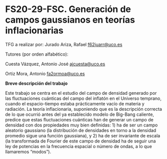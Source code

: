 # FS20-29-FSC. Generación de campos gaussianos en teorías inflacionarias

TFG a realizar por: Jurado Ariza, Rafael <f62juarr@uco.es>

Tutores (por orden alfabético):

Cuesta Vázquez, Antonio José <ajcuesta@uco.es>

Ortiz Mora, Antonio <fa2ormoa@uco.es>

**Breve descripción del trabajo**

Este trabajo se centra en el estudio del campo de densidad generado por las fluctuaciones cuánticas del campo del inflatón en el Universo temprano, cuando el espacio-tiempo estaba prácticamente vacío de materia y radiación. La teoría inflacionaria, suponiendo que es la descripción correcta de lo que ocurrió antes del ya establecido modelo de Big-Bang caliente, predice que estas fluctuaciones cuánticas han de generar un campo de densidad con dos propiedades muy bien definidas: 1) ha de ser un campo aleatorio gaussiano (la distribución de densidades en torno a la densidad promedio sigue una función gaussiana), y 2) ha de ser invariante de escala (la transformada de Fourier de este campo de densidad ha de seguir una ley de potencias en la frecuencia espacial o número de ondas, a lo que llamaremos “modos”).
